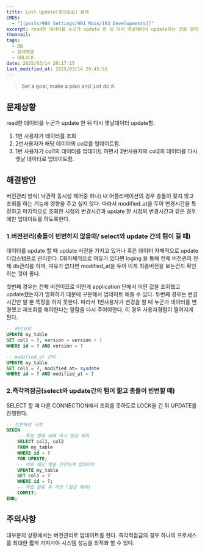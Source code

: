 ```yaml
---
title: Lost Update(갱신손실) 문제
CMDS:
  - "[[posts/900 Settings/901 Main/103 Developments]]"
excerpt: read한 데이터를 누군가 update 한 뒤 다시 옛날데이터 update하는 것을 방지할 때 데이터 정합성을 유지하는법
thumnail: 
tags:
  - DB
  - 문제해결
  - DBLOCK
date: 2025/03/14 20:17:15
last_modified_at: 2025/03/14 20:45:53
---
```

> Set a goal, make a plan and just do it.
## 문제상황
read한 데이터를 누군가 update 한 뒤 다시 옛날데이터 update함.

1) 1번 사용자가 데이터를 조회
2) 2번사용자가 해당 데이터의 col2를 업데이트함.
3) 1번 사용자가 col1의 데이터를 업데이트 하면서 2번사용자의 col2의 데이터를 다시 옛날 데이터로 업데이트함.

## 해결방안
버전관리 방식( 낙관적 동시성 제어중 하나)
내 어플리케이션의 경우 충돌이 잦지 않고 조회를 하는 기능에 영향을 주고 싶지 않다. 따라서 modified_at을 두어 변경시간을 특정하고 마지막으로 조회한 시점의 변경시간과 update 한 시점의 변경시간과 같은 경우에만 업데이트를 하도록한다.

### 1.버전관리(충돌이 빈번하지 않을때/ select와 update 간의 텀이 길 때)
데이터를 update 할 때 update 버전을 가지고 있거나 혹은 데이터 자체적으로 update 타임스탬프로 관리한다.
DB자체적으로 여유가 있다면 loging 을 통해 전체 버전관리 전체 db관리를 하며, 여유가 없다면 modified_at을 두어 이게 최종버전을 보는건지 확인하는 것이 좋다.

첫번째 경우는 전체 버전이므로 어떤게 application 단에서 어떤 값을 조회했고 update했는지가 명확하기 때문에 구분해서 업데이트 해줄 수 있다. 
두번째 경우는 변경시간만 알 뿐 특정을 하지 못한다. 따라서 1번사용자가 변경을 할 때 누군가 데이터를 변경했고 재조회를 해야한다는 알람을 다시 주어야한다. 이 경우 사용자경험이 떨어지게 된다.

```SQL
-- 버전관리
UPDATE my_table
SET col1 = ?, version = version + 1
WHERE id = ? AND version = ?

-- modified_at 관리
UPDATE my_table
SET col1 = ?, modified_at= sysdate
WHERE id = ? AND modified_at = ?
```
### 2.즉각적잠금(select와 update간의 텀이 짧고 충돌이 빈번할 때)
 SELECT 할 때 다른 CONNECTION에서 조회를 못하도로 LOCK을 건 뒤 UPDATE를 진행한다.

```SQL
-- 트랜잭션 시작
BEGIN
    -- 특정 행에 대해 즉시 잠금 획득
    SELECT col1, col2 
    FROM my_table 
    WHERE id = ? 
    FOR UPDATE;
    -- 이후 해당 행을 안전하게 업데이트
    UPDATE my_table 
    SET col1 = ? 
    WHERE id = ?;
    -- 작업 완료 후 커밋 (잠금 해제)
    COMMIT;
END;
```


## 주의사항
대부분의 상황에서는 버전관리로 업데이트를 한다. 즉각적잠금의 경우 하나의 프로세스를 최대한 짧게 가져가야 시스템 성능을 최적화 할 수 있다.
